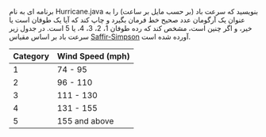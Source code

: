 برنامه ای به نام Hurricane.java بنویسید که سرعت باد (بر حسب مایل بر ساعت) را به عنوان یک آرگومان عدد صحیح خط فرمان بگیرد و چاپ کند که آیا یک طوفان است یا خیر، و اگر چنین است، مشخص کند که رده طوفان 1، 2، 3، 4، یا 5 است. در جدول زیر سرعت باد بر اساس مقیاس [Saffir-Simpson](https://www.marinewaypoints.com/marine/wind.shtml) آورده شده است.

|Category |	Wind Speed (mph)|
|---------|-----------------|
|1        |	74 - 95         |
|2        |	96 - 110        |
|3   	    |	111 - 130       |
|4   	    |	131 - 155       |
|5   	    |	155 and above   |
